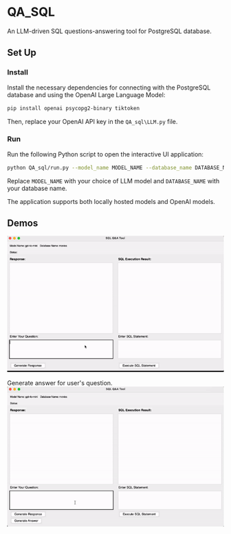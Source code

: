# QA_SQL
An LLM-driven SQL questions-answering tool for PostgreSQL database. 

## Set Up

### Install

Install the necessary dependencies for connecting with the PostgreSQL database and using the OpenAI Large Language Model:

```bash
pip install openai psycopg2-binary tiktoken
```

Then, replace your OpenAI API key in the `QA_sql\LLM.py` file.

### Run

Run the following Python script to open the interactive UI application:

```bash
python QA_sql/run.py --model_name MODEL_NAME --database_name DATABASE_NAME
```

Replace `MODEL_NAME` with your choice of LLM model and `DATABASE_NAME` with your database name. 

The application supports both locally hosted models and OpenAI models.

## Demos

![Demos Example 1](assets/videos/demos_1.gif)

Generate answer for user's question.
![Demos Example 2](assets/videos/demos_2.gif)

